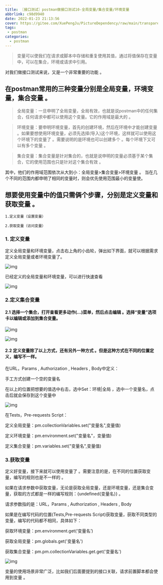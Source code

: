 ```yaml
---
title: 〖接口测试〗postman做接口测试10-全局变量/集合变量/环境变量
abbrlink: c98d9940
date: 2022-01-23 21:13:56
cover: https://gitee.com/XuePengJu/PictureDependency/raw/main/transparent_picture/transparent_picture%20(10).png
tags:
 - postman
categories:
  - postman
---
```


> 变量可以使我们在请求或脚本中存储和重复使用其值，通过将值保存在变量中，可以在集合，环境或请求中引用。

对我们做接口测试来说，又是一个非常重要的功能 。

## 在postman常用的三种变量分别是全局变量，环境变量，集合变量 。

> 全局变量：一旦申明了全局变量，全局有效，也就是说postman中的任何集合，任何请求中都可以使用这个变量。它的作用域是最大的 。

> 环境变量：要申明环境变量，首先的创建环境，然后在环境中才能创建变量 。如果要想使用环境变量，必须先选择(导入)这个环境，这样就可以使用这个环境下的变量了 。需要说明的是环境也可以创建多个 。每个环境下又可以有多个变量 。

> 集合变量：集合变量是针对集合的，也就是说申明的变量必须基于某个集合，它的使用范围也只是针对这个集合有效 。

其中，他们的作用域范围依次从大到小：全局变量>集合变量>环境变量 。 当在几个不同的范围内都申明了相同的变量时，则会优先使用范围最小的变量使。

## 想要使用变量中的值只需俩个步骤，分别是定义变量和获取变量 。

    1.定义变量（设置变量）
    
    2.获取变量（访问变量）

### 1. 定义变量

定义全局变量和环境变量，点击右上角的小齿轮，弹出如下界面，就可以根据需求定义全局变量或者环境变量了。

 ![img](https://gitee.com/XuePengJu/PictureDependency/raw/main/blog/ArticlePictures/postman/010-01.png) 

已经定义的全局变量和环境变量，可以进行快速查看

 ![img](https://gitee.com/XuePengJu/PictureDependency/raw/main/blog/ArticlePictures/postman/010-02.png) 

### 2.定义集合变量

#### 2.1 选择一个集合，打开查看更多动作(...)菜单，然后点击编辑 。选择“变量”选项卡以编辑或添加到集合变量。

 ![img](https://gitee.com/XuePengJu/PictureDependency/raw/main/blog/ArticlePictures/postman/010-03.png) 

 ![img](https://gitee.com/XuePengJu/PictureDependency/raw/main/blog/ArticlePictures/postman/010-04.png) 


#### 2.2 定义变量除了以上方式，还有另外一种方式 。但是这种方式在不同的位置定义，编写不一样。

在URL，Params , Authorization , Headers , Body中定义：

手工方式创建一个空的变量名

在以上的位置把想要的值选中右击，选中Set：环境|全局 ，选中一个变量名，点击后就会保存到这个变量中

 ![img](https://gitee.com/XuePengJu/PictureDependency/raw/main/blog/ArticlePictures/postman/010-05.png) 

在Tests，Pre-requests Script：

定义全局变量：pm.collectionVariables.set("变量名",变量值)

定义环境变量：pm.environment.set("变量名"，变量值)

定义集合变量：pm.variables.set("变量名",变量值)

### 3.获取变量

定义好变量，接下来就可以使用变量了 。需要注意的是，在不同的位置获取变量，编写的规则也是不一样的 。

如果在请求参数中获取变量，无论是获取全局变量，还是环境变量，还是集合变量，获取的方式都是一样的编写规则：{undefined{变量名}} 。

请求参数指的是：URL，Params , Authorization , Headers , Body

如果是在编写代码的位置(Tests,Pre-requests Script)获取变量，获取不同类型的变量，编写的代码都不相同，具体如下：

获取环境变量：pm.environment.get(‘变量名’)

获取全局变量：pm.globals.get('变量名')

获取集合变量：pm.pm.collectionVariables.get.get('变量名')

 ![img](https://gitee.com/XuePengJu/PictureDependency/raw/main/blog/ArticlePictures/postman/010-06.png) 

变量的使用场景非常广泛，比如我们后面要提到的接口关联，请求前置脚本都会使用到变量 。

